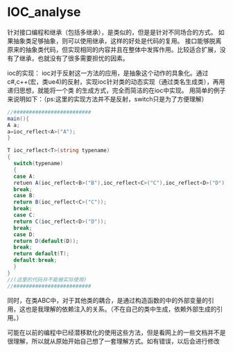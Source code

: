 # IOC_analyse

针对接口编程和继承（包括多继承），是类似的，但是是针对不同场合的方式。
如果抽象类足够抽象，则可以使用继承，这样的好处是代码的复用。
接口能够脱离原来的抽象类代码，但实现相同的内容并且在整体中发挥作用。比较适合扩展，没有了继承，也就没有了很多需要担忧的因素。

ioc的实现：
ioc对于反射这一方法的应用，是抽象这个动作的具象化。通过c#,c++(宏，类ue4)的反射，实现ioc针对类的动态实现（通过类名生成类），再用递归思想，就能将一个类
的生成方式，完全而简洁的在ioc中实现。
用简单的例子来说明如下：（ps:这里的实现方法并不是反射，switch只是为了方便理解）
```c#
//#########################
main(){
A a;
a=ioc_reflect<A>("A");
}

T ioc_reflect<T>(string typename)
{
  switch(typename)
  {
  case A:
  retuen A(ioc_reflect<B>("B"),ioc_reflect<C>("C"),ioc_reflect<D>("D"));
  break;
  case B:
  return B(ioc_reflect<C>("C"));
  break;
  case C:
  return C(ioc_reflect<D>("D"));
  break;
  case D:
  return D(default(D));
  break;
  return default(T);
  default:break;
  }
}
//(这里的代码并不能被实际使用)
//#########################
```
同时，在类ABC中，对于其他类的耦合，是通过构造函数的中的外部变量的引用，这也是我理解的依赖注入的关系。（不在自己的类中生成，依赖外部生成的引用。）


可能在以前的编程中已经潜移默化的使用这些方法，但是看网上的一些文档并不是很理解，所以就从原始开始自己想了一套理解方式。如有错误，以后会进行修改
